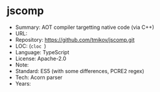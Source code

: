 # jscomp

* Summary:    AOT compiler targetting native code (via C++)
* URL:        
* Repository: https://github.com/tmikov/jscomp.git
* LOC:        (`cloc `)
* Language:   TypeScript
* License:    Apache-2.0
* Note:       
* Standard:   ES5 (with some differences, PCRE2 regex)
* Tech:       Acorn parser
* Years:      
